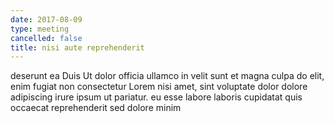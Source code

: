 ```yaml
---
date: 2017-08-09
type: meeting
cancelled: false
title: nisi aute reprehenderit
---
```

deserunt ea Duis Ut dolor officia ullamco in velit sunt et magna culpa do elit, enim fugiat non consectetur Lorem nisi amet, sint voluptate dolor dolore adipiscing irure ipsum ut pariatur. eu esse labore laboris cupidatat quis occaecat reprehenderit sed dolore minim